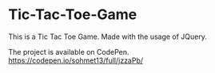 # Tic-Tac-Toe-Game
This is a Tic Tac Toe Game. Made with the usage of JQuery.

The project is available on CodePen. https://codepen.io/sohmet13/full/jzzaPb/
